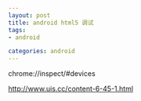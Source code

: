 ```yaml
---
layout: post
title: android html5 调试
tags:
- android

categories: android
---
```


chrome://inspect/#devices

http://www.uis.cc/content-6-45-1.html